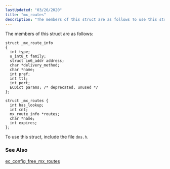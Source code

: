 ```yaml
---
lastUpdated: "03/26/2020"
title: "mx_routes"
description: "The members of this struct are as follows To use this struct include the file dns h ec config free mx routes..."
---
```


The members of this struct are as follows:

```
struct _mx_route_info
{
  int type;
  u_int8_t family;
  struct in6_addr address;
  char *delivery_method;
  char *name;
  int pref;
  int ttl;
  int port;
  ECDict params; /* deprecated, unused */
};

struct _mx_routes {
  int has_lookup;
  int cnt;
  mx_route_info *routes;
  char *name;
  int expires;
};
```

To use this struct, include the file `dns.h`.

### <a name="idp46375168"></a> See Also

[ec_config_free_mx_routes](/momentum/3/3-api/apis-ec-config-free-mx-routes)